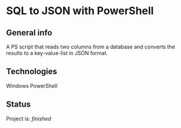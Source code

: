# SQL to JSON with PowerShell

## General info
A PS script that reads two columns from a database and converts the results to a key-value-list in JSON format.


## Technologies
Windows PowerShell

## Status
Project is: _finished_

